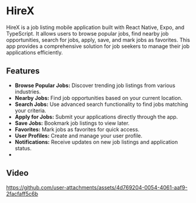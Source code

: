 # HireX

HireX is a job listing mobile application built with React Native, Expo, and TypeScript. It allows users to browse popular jobs, find nearby job opportunities, search for jobs, apply, save, and mark jobs as favorites. This app provides a comprehensive solution for job seekers to manage their job applications efficiently.

## Features

- **Browse Popular Jobs:** Discover trending job listings from various industries.
- **Nearby Jobs:** Find job opportunities based on your current location.
- **Search Jobs:** Use advanced search functionality to find jobs matching your criteria.
- **Apply for Jobs:** Submit your applications directly through the app.
- **Save Jobs:** Bookmark job listings to view later.
- **Favorites:** Mark jobs as favorites for quick access.
- **User Profiles:** Create and manage your user profile.
- **Notifications:** Receive updates on new job listings and application status.
- 
## Video 
https://github.com/user-attachments/assets/4d769204-0054-4061-aaf9-2facfaff5c6b

